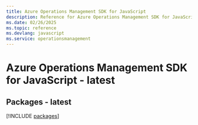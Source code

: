 ```yaml
---
title: Azure Operations Management SDK for JavaScript
description: Reference for Azure Operations Management SDK for JavaScript
ms.date: 02/26/2025
ms.topic: reference
ms.devlang: javascript
ms.service: operationsmanagement
---
```

# Azure Operations Management SDK for JavaScript - latest
## Packages - latest
[!INCLUDE [packages](operations-management-index.md)]